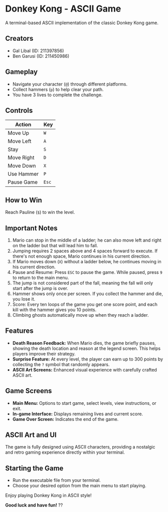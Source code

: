 # Donkey Kong - ASCII Game

A terminal-based ASCII implementation of the classic Donkey Kong game.

## Creators
- Gal Libal (ID: 211397856)  
- Ben Garusi (ID: 211450986)

## Gameplay
- Navigate your character (`@`) through different platforms.
- Collect hammers (`p`) to help clear your path.
- You have 3 lives to complete the challenge.

## Controls
| Action          | Key  |
|-----------------|------|
| Move Up         | `W`  |
| Move Left       | `A`  |
| Stay            | `S`  |
| Move Right      | `D`  |
| Move Down       | `X`  |
| Use Hammer      | `P`  |
| Pause Game      | `Esc`|

## How to Win
Reach Pauline (`$`) to win the level.

## Important Notes
1. Mario can stop in the middle of a ladder; he can also move left and right on the ladder but that will lead him to fall.
2. Jumping requires 2 spaces above and 4 spaces forward to execute. If there's not enough space, Mario continues in his current direction.
3. If Mario moves down (`X`) without a ladder below, he continues moving in his current direction.
4. Pause and Resume: Press `ESC` to pause the game. While paused, press `9` to return to the main menu.
5. The jump is not considered part of the fall, meaning the fall will only start after the jump is over.
6. Hammer shows only once per screen. If you collect the hammer and die, you lose it.
7. Score: Every ten loops of the game you get one score point, and each kill with the hammer gives you 10 points.
8. Climbing ghosts automatically move up when they reach a ladder.

## Features
- **Death Reason Feedback:** When Mario dies, the game briefly pauses, showing the death location and reason at the legend screen. This helps players improve their strategy.
- **Surprise Feature:** At every level, the player can earn up to 300 points by collecting the `?` symbol that randomly appears.
- **ASCII Art Screens:** Enhanced visual experience with carefully crafted ASCII art.

## Game Screens
- **Main Menu:** Options to start game, select levels, view instructions, or exit.
- **In-game Interface:** Displays remaining lives and current score.
- **Game Over Screen:** Indicates the end of the game.

## ASCII Art and UI
The game is fully designed using ASCII characters, providing a nostalgic and retro gaming experience directly within your terminal.

## Starting the Game
- Run the executable file from your terminal.
- Choose your desired option from the main menu to start playing.

Enjoy playing Donkey Kong in ASCII style!

**Good luck and have fun!** ??
